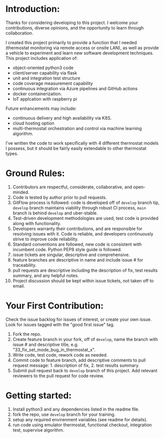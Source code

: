 # Introduction:
Thanks for considering developing to this project.  I welcome your contributions, diverse opinions, and the opportunity to learn through collaboration.  

I created this project primarily to provide a function that I needed (thermostat monitoring via remote access or onsite LAN), as well as provide a vehicle to experiment and learn new software development techniques.  This project includes application of:
* object-oriented python3 code
* client/server capability via flask
* unit and integration test structure
* code coverage measurement capability
* continuous integration via Azure pipelines and GitHub actions
* docker containerization.
* IoT applcation with raspberry pi

Future enhancements may include:
* continuous delivery and high availability via K8S.
* cloud hosting option
* multi-thermostat orchestration and control via machine learning algorithm.

I've written the code to work specifically with 4 different thermostat models I possess, but it should be fairly easily extendable to other thermostat types.  

# Ground Rules:
1. Contributors are respectful, considerate, collaborative, and open-minded.
2. Code is tested by author prior to pull requests.
3. GitFlow process is followed: code is developed off of `develop` branch tip, `develop` branch maintains viability through robust CI process, `main` branch is behind `develop` and uber-stable.
4. Test-driven development methodologies are used, test code is provided along with functionality.
5. Developers warranty their contributions, and are responsible for resolving issues with it.  Code is reliable, and developers continuously strive to improve code reliability. 
6. Standard conventions are followed, new code is consistent with incumbent code.  Python PEP8 style guide is followed.
7. issue tickets are singular, descriptive and comprehensive.
8. feature branches are descriptive in name and include issue # for traceability.
9. pull requests are descriptive including the description of fix, test results summary, and any helpful notes.
10. Project discussion should be kept within issue tickets, not taken off to email.

# Your First Contribution:
Check the issue backlog for issues of interest, or create your own issue.  Look for issues tagged with the "good first issue" tag.

1. Fork the repo.
2. Create feature branch in your fork, off of `develop`, name the branch with issue # and descriptive title, e.g. "33_fix_set_mode_bug_in_thermostat_x".
3. Write code, test code, rework code as needed.
4. Commit code to feature branch, add descriptive comments to pull request message: 1. description of fix, 2. test results summary.
5. Submit pull request back to `develop` branch of this project.  Add relevant reviewers to the pull request for code review.

# Getting started:
1. Install python3 and any dependencies listed in the readme file.
2. fork the repo, use `develop` branch for your training.
3. setup any required envirenment variables (see readme for details).
4. run code using emulator thermostat, functional checkout, integration test, supervise algorithm.
